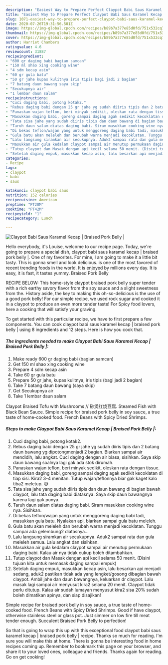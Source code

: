 ```yaml
---
description: "Easiest Way to Prepare Perfect Claypot Babi Saus Karamel Kecap | Braised Pork Belly |"
title: "Easiest Way to Prepare Perfect Claypot Babi Saus Karamel Kecap | Braised Pork Belly |"
slug: 1071-easiest-way-to-prepare-perfect-claypot-babi-saus-karamel-kecap-braised-pork-belly
date: 2020-07-26T19:31:56.501Z
image: https://img-global.cpcdn.com/recipes/b89b7a377e85d0fd/751x532cq70/claypot-babi-saus-karamel-kecap-braised-pork-belly-foto-resep-utama.jpg
thumbnail: https://img-global.cpcdn.com/recipes/b89b7a377e85d0fd/751x532cq70/claypot-babi-saus-karamel-kecap-braised-pork-belly-foto-resep-utama.jpg
cover: https://img-global.cpcdn.com/recipes/b89b7a377e85d0fd/751x532cq70/claypot-babi-saus-karamel-kecap-braised-pork-belly-foto-resep-utama.jpg
author: Harriet Chambers
ratingvalue: 4.6
reviewcount: 31887
recipeingredient:
- "600 gr daging babi bagian samcan"
- "150 ml shao xing cooking wine"
- "4 sdm kecap asin"
- "60 gr gula batu"
- "50 gr jahe kupas kulitnya iris tipis bagi jadi 2 bagian"
- "7 batang daun bawang saya skip"
- "Secukupnya air"
- "1 lembar daun salam"
recipeinstructions:
- "Cuci daging babi, potong kotak2."
- "Rebus daging babi dengan 25 gr jahe yg sudah diiris tipis dan 2 batang daun bawang yg dipotongmenjadi 2 bagian. Biarkan sampai air mendidih, lalu angkat. Cuci daging dengan air biasa, sisihkan. Saya skip daun bawang soalnya lagi gak ada stok dirumah."
- "Panaskan wajan teflon, beri minyak sedikit, oleskan rata dengan tissue."
- "Masukkan daging babi, goreng sampai daging agak sedikit kecoklatan di tiap sisi. Kira2 3-4 menitan. Tutup wajan/teflonnya biar gak kaget kalo tiba2 meletup. 😅"
- "Tata sisa jahe yang sudah diiris tipis dan daun bawang di bagian bawah claypot, lalu tata daging babi diatasnya. Saya skip daun bawangnya karena lagi gak punya."
- "Taruh daun salam diatas daging babi. Siram masukkan cooking wine nya. Sisihkan."
- "Di bekas teflon/wajan yang untuk menggoreng daging babi tadi, masukkan gula batu. Nyalakan api, biarkan sampai gula batu meleleh."
- "Gula batu akan meleleh dan berubah warna menjadi kecoklatan. Tunggu sampai ada gelembung2 diatasnya..."
- "Lalu langsung siramkan air secukupnya. Aduk2 sampai rata dan gula meleleh semua. Lalu angkat dan sisihkan."
- "Masukkan air gula kedalam claypot sampai air menutup permukaan daging babi. Kalau air nya tidak cukup boleh ditambahkan."
- "Tutup claypot dan Masak dengan api kecil selama 50 menit. (Disini tujuan kita untuk memasak daging sampai empuk)"
- "Setelah daging empuk, masukkan kecap asin, lalu besarkan api menjadi sedang, aduk2 pastikan tidak ada yang lengket/gosong dibagian bawah claypot. Ambil jahe dan daun bawangnya, keluarkan dr claypot. Lalu masak lagi sampai air menyusut kira2 selama 20 menit. Claypot tidak perlu ditutup. Kalau air sudah lumayan menyusut kira2 sisa 20% sudah boleh dimatikan apinya, dan siap disajikan!"
categories:
- Recipe
tags:
- claypot
- babi
- saus

katakunci: claypot babi saus 
nutrition: 152 calories
recipecuisine: American
preptime: "PT28M"
cooktime: "PT42M"
recipeyield: "1"
recipecategory: Lunch

---
```



![Claypot Babi Saus Karamel Kecap | Braised Pork Belly |](https://img-global.cpcdn.com/recipes/b89b7a377e85d0fd/751x532cq70/claypot-babi-saus-karamel-kecap-braised-pork-belly-foto-resep-utama.jpg)

Hello everybody, it's Louise, welcome to our recipe page. Today, we're going to prepare a special dish, claypot babi saus karamel kecap | braised pork belly |. One of my favorites. For mine, I am going to make it a little bit tasty. This is gonna smell and look delicious.
 is one of the most favored of recent trending foods in the world. It is enjoyed by millions every day. It is easy, it is fast, it tastes yummy.  Braised Pork Belly 

RECIPE BELOW: This home-style claypot braised pork belly super tender with a rich earthy savory flavor from the soy sauce and a slight sweetness from the. History aside, the key to making this oh-so-delicious is the use of a good pork belly! For our simple recipe, we used rock sugar and cooked it in a claypot to produce an even more tender taste! For Spicy food lovers, here a cooking that will satisfy your graving.


To get started with this particular recipe, we have to first prepare a few components. You can cook claypot babi saus karamel kecap | braised pork belly | using 8 ingredients and 12 steps. Here is how you cook that.

<!--inarticleads1-->

##### The ingredients needed to make Claypot Babi Saus Karamel Kecap | Braised Pork Belly |:

1. Make ready 600 gr daging babi (bagian samcan)
1. Get 150 ml shao xing cooking wine
1. Prepare 4 sdm kecap asin
1. Take 60 gr gula batu
1. Prepare 50 gr jahe, kupas kulitnya, iris tipis (bagi jadi 2 bagian)
1. Take 7 batang daun bawang (saya skip)
1. Get Secukupnya air
1. Take 1 lembar daun salam


Claypot Braised Tofu with Mushrooms // 砂煲红烧豆腐. Steamed Fish with Black Bean Sauce. Simple recipe for braised pork belly in soy sauce, a true taste of home-cooked food. French Beans with Spicy Dried Shrimps. 

<!--inarticleads2-->

##### Steps to make Claypot Babi Saus Karamel Kecap | Braised Pork Belly |:

1. Cuci daging babi, potong kotak2.
1. Rebus daging babi dengan 25 gr jahe yg sudah diiris tipis dan 2 batang daun bawang yg dipotongmenjadi 2 bagian. Biarkan sampai air mendidih, lalu angkat. Cuci daging dengan air biasa, sisihkan. Saya skip daun bawang soalnya lagi gak ada stok dirumah.
1. Panaskan wajan teflon, beri minyak sedikit, oleskan rata dengan tissue.
1. Masukkan daging babi, goreng sampai daging agak sedikit kecoklatan di tiap sisi. Kira2 3-4 menitan. Tutup wajan/teflonnya biar gak kaget kalo tiba2 meletup. 😅
1. Tata sisa jahe yang sudah diiris tipis dan daun bawang di bagian bawah claypot, lalu tata daging babi diatasnya. Saya skip daun bawangnya karena lagi gak punya.
1. Taruh daun salam diatas daging babi. Siram masukkan cooking wine nya. Sisihkan.
1. Di bekas teflon/wajan yang untuk menggoreng daging babi tadi, masukkan gula batu. Nyalakan api, biarkan sampai gula batu meleleh.
1. Gula batu akan meleleh dan berubah warna menjadi kecoklatan. Tunggu sampai ada gelembung2 diatasnya...
1. Lalu langsung siramkan air secukupnya. Aduk2 sampai rata dan gula meleleh semua. Lalu angkat dan sisihkan.
1. Masukkan air gula kedalam claypot sampai air menutup permukaan daging babi. Kalau air nya tidak cukup boleh ditambahkan.
1. Tutup claypot dan Masak dengan api kecil selama 50 menit. (Disini tujuan kita untuk memasak daging sampai empuk)
1. Setelah daging empuk, masukkan kecap asin, lalu besarkan api menjadi sedang, aduk2 pastikan tidak ada yang lengket/gosong dibagian bawah claypot. Ambil jahe dan daun bawangnya, keluarkan dr claypot. Lalu masak lagi sampai air menyusut kira2 selama 20 menit. Claypot tidak perlu ditutup. Kalau air sudah lumayan menyusut kira2 sisa 20% sudah boleh dimatikan apinya, dan siap disajikan!


Simple recipe for braised pork belly in soy sauce, a true taste of home-cooked food. French Beans with Spicy Dried Shrimps. Good if have claypot, otherwise stainless steel or glass pot. Just simmer on low fire till meat tender enough. Succulent Braised Pork Belly to perfection! 

So that is going to wrap this up with this exceptional food claypot babi saus karamel kecap | braised pork belly | recipe. Thanks so much for reading. I'm sure you will make this at home. There is gonna be interesting food in home recipes coming up. Remember to bookmark this page on your browser, and share it to your loved ones, colleague and friends. Thanks again for reading. Go on get cooking!
